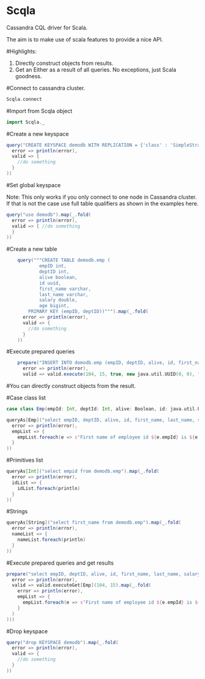 Scqla
=====

Cassandra CQL driver for Scala.

The aim is to make use of scala features to provide a nice API.

#Highlights:
1) Directly construct objects from results.
2) Get an Either as a result of all queries. No exceptions, just Scala goodness.

#Connect to cassandra cluster.
```scala
Scqla.connect
```
#Import from Scqla object
```scala
import Scqla._
```
#Create a new keyspace
```scala
query("CREATE KEYSPACE demodb WITH REPLICATION = {'class' : 'SimpleStrategy','replication_factor': 1}").map(_.fold(
  error => println(error),
  valid => {
    //do something
  }
))
```
#Set global keyspace

Note: This only works if you only connect to one node in Cassandra cluster. If that is not the case
use full table qualifiers as shown in the examples here.

```scala
query("use demodb").map(_.fold(
  error => println(error),
  valid => { //do something
  }
))
```
#Create a new table
```scala
    query("""CREATE TABLE demodb.emp (
    		empID int,
    		deptID int,
    		alive boolean,
    		id uuid,
    		first_name varchar,
    		last_name varchar,
    		salary double,
    		age bigint,
        PRIMARY KEY (empID, deptID))""").map(_.fold(
      error => println(error),
      valid => {
        //do something
      }
    ))
```
#Execute prepared queries
```scala
    prepare("INSERT INTO demodb.emp (empID, deptID, alive, id, first_name, last_name, salary, age) VALUES (?, ?, ?, ?, ?, ?, ?, ?)").map(_.fold(
      error => println(error),
      valid => valid.execute(104, 15, true, new java.util.UUID(0, 0), "Hot", "Shot", 10000000.0, 98763L)))
```
#You can directly construct objects from the result.

#Case class list
```scala
case class Emp(empId: Int, deptId: Int, alive: Boolean, id: java.util.UUID, first: String, last: String, salary: Double, age: Long)

queryAs[Emp]("select empID, deptID, alive, id, first_name, last_name, salary, age from demodb.emp").map(_.fold(
  error => println(error),
  empList => {
    empList.foreach(e => s"First name of employee id ${e.empId} is ${e.first}")
  }
))
```
#Primitives list
```scala
queryAs[Int]("select empid from demodb.emp").map(_.fold(
  error => println(error),
  idList => {
    idList.foreach(println)
  }
))
```
#Strings
```scala
queryAs[String]("select first_name from demodb.emp").map(_.fold(
  error => println(error),
  nameList => {
    nameList.foreach(println)
  }
))
```
#Execute prepared queries and get results
```scala
prepare("select empID, deptID, alive, id, first_name, last_name, salary, age from demodb.emp where empid = ? and deptid = ?").map(_.fold(
  error => println(error),
  valid => valid.executeGet[Emp](104, 15).map(_.fold(
    error => println(error),
    empList => {
      empList.foreach(e => s"First name of employee id ${e.empId} is ${e.first}")
    }
  )
)))
```
#Drop keyspace
```scala
query("drop KEYSPACE demodb").map(_.fold(
  error => println(error),
  valid => {
    //do something
  }
))
```